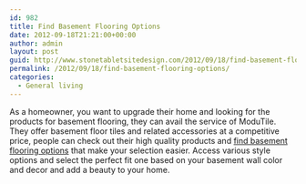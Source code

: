 ```yaml
---
id: 982
title: Find Basement Flooring Options
date: 2012-09-18T21:21:00+00:00
author: admin
layout: post
guid: http://www.stonetabletsitedesign.com/2012/09/18/find-basement-flooring-options/
permalink: /2012/09/18/find-basement-flooring-options/
categories:
  - General living
---
```

As a homeowner, you want to upgrade their home and looking for the products for basement flooring, they can avail the service of ModuTile. They offer basement floor tiles and related accessories at a competitive price, people can check out their high quality products and [find basement flooring options](http://www.modutile.com/basement-flooring.html) that make your selection easier. Access various style options and select the perfect fit one based on your basement wall color and decor and add a beauty to your home.